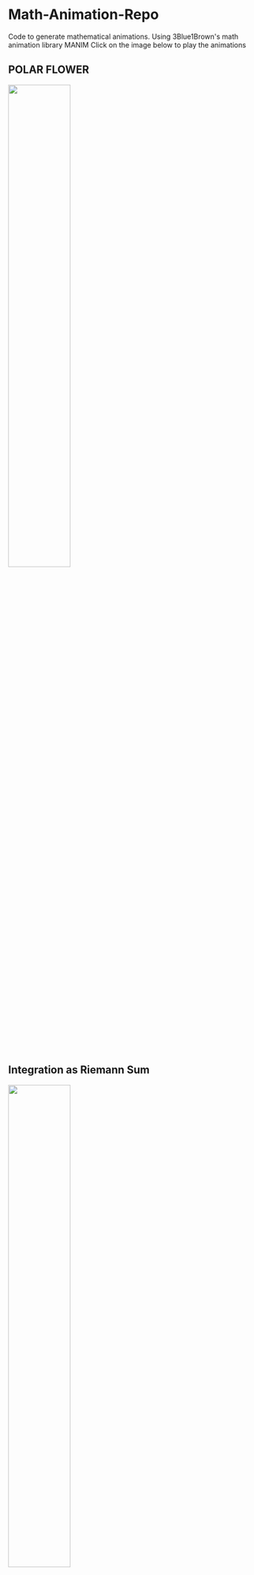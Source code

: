 # Math-Animation-Repo
Code to generate mathematical animations.  Using 3Blue1Brown's math animation library MANIM
Click on the image below to play the animations

## POLAR FLOWER
[<img src="https://i.ytimg.com/vi/LGsTR4n94ds/hqdefault.jpg" width="50%">](https://www.youtube.com/watch?v=LGsTR4n94ds "Polar Flower")


## Integration as Riemann Sum

[<img src="https://i.ytimg.com/vi/uQ3EwlAmZZg/hqdefault.jpg" width="50%">](https://www.youtube.com/watch?v=LGsTR4n94ds "Polar Flower")
